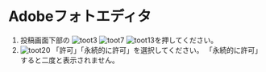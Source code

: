 # Adobeフォトエディタ

1. 投稿画面下部の ![toot3](https://dl.thedesk.top/media/toot3.PNG) ![toot7](https://dl.thedesk.top/media/toot7.PNG) ![toot13](https://dl.thedesk.top/media/toot13.PNG)を押してください。
2. ![toot20](https://dl.thedesk.top/media/toot20.PNG) 「許可」「永続的に許可」を選択してください。 「永続的に許可」すると二度と表示されません。

